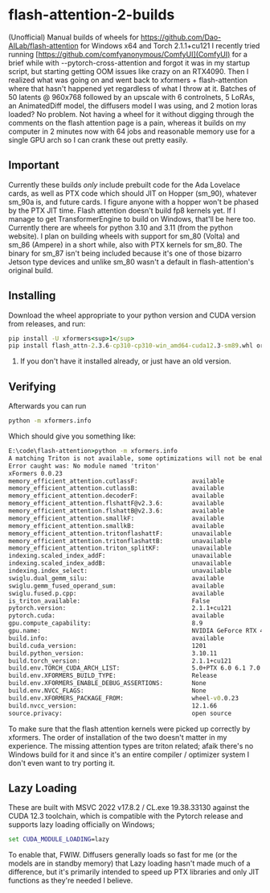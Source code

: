 # flash-attention-2-builds
(Unofficial) Manual builds of wheels for https://github.com/Dao-AILab/flash-attention for Windows x64 and Torch 2.1.1+cu121
I recently tried running [https://github.com/comfyanonymous/ComfyUI](ComfyUI) for a brief while with --pytorch-cross-attention and forgot it was in my startup script, but starting getting OOM issues like crazy on an RTX4090.  Then I realized what was going on and went back to xformers + flash-attention where that hasn't happened yet regardless of what I throw at it.  Batches of 50 latents @ 960x768 followed by an upscale with 6 controlnets, 5 LoRAs, an AnimatedDiff model, the diffusers model I was using, and 2 motion loras loaded?  No problem.
Not having a wheel for it without digging through the comments on the flash attention page is a pain, whereas it builds on my computer in 2 minutes now with 64 jobs and reasonable memory use for a single GPU arch so I can crank these out pretty easily.  

## Important
Currently these builds _only_ include prebuilt code for the Ada Lovelace cards, as well as PTX code which should JIT on Hopper (sm_90), whatever sm_90a is, and future cards.  I figure anyone with a hopper won't be phased by the PTX JIT time.   Flash attention doesn't build fp8 kernels yet.  If I manage to get TransformerEngine to build on Windows, that'll be here too.  Currently there are wheels for python 3.10 and 3.11 (from the python website).  I plan on building wheels with support for sm_80 (Volta) and sm_86 (Ampere) in a short while, also with PTX kernels for sm_80.  The binary for sm_87 isn't being included because it's one of those bizarro Jetson type devices and unlike sm_80 wasn't a default in flash-attention's original build.

## Installing 
Download the wheel appropriate to your python version and CUDA version from releases, and run:
```cmd
pip install -U xformers<sup>1</sup>
pip install flash_attn-2.3.6-cp310-cp310-win_amd64-cuda12.3-sm89.whl or flash_attn-2.3.6-cp311-cp311-win_amd64-cuda12.3-sm89.whl
```
1. If you don't have it installed already, or just have an old version.  

## Verifying
Afterwards you can run 
```cmd
python -m xformers.info
```
Which should give you something like:
```cmd
E:\code\flash-attention>python -m xformers.info
A matching Triton is not available, some optimizations will not be enabled.
Error caught was: No module named 'triton'
xFormers 0.0.23
memory_efficient_attention.cutlassF:               available
memory_efficient_attention.cutlassB:               available
memory_efficient_attention.decoderF:               available
memory_efficient_attention.flshattF@v2.3.6:        available
memory_efficient_attention.flshattB@v2.3.6:        available
memory_efficient_attention.smallkF:                available
memory_efficient_attention.smallkB:                available
memory_efficient_attention.tritonflashattF:        unavailable
memory_efficient_attention.tritonflashattB:        unavailable
memory_efficient_attention.triton_splitKF:         unavailable
indexing.scaled_index_addF:                        unavailable
indexing.scaled_index_addB:                        unavailable
indexing.index_select:                             unavailable
swiglu.dual_gemm_silu:                             available
swiglu.gemm_fused_operand_sum:                     available
swiglu.fused.p.cpp:                                available
is_triton_available:                               False
pytorch.version:                                   2.1.1+cu121
pytorch.cuda:                                      available
gpu.compute_capability:                            8.9
gpu.name:                                          NVIDIA GeForce RTX 4090
build.info:                                        available
build.cuda_version:                                1201
build.python_version:                              3.10.11
build.torch_version:                               2.1.1+cu121
build.env.TORCH_CUDA_ARCH_LIST:                    5.0+PTX 6.0 6.1 7.0 7.5 8.0+PTX 9.0
build.env.XFORMERS_BUILD_TYPE:                     Release
build.env.XFORMERS_ENABLE_DEBUG_ASSERTIONS:        None
build.env.NVCC_FLAGS:                              None
build.env.XFORMERS_PACKAGE_FROM:                   wheel-v0.0.23
build.nvcc_version:                                12.1.66
source.privacy:                                    open source
```

To make sure that the flash attention kernels were picked up correctly by xformers.  The order of installation of the two doesn't matter in my experience.   The missing attention types are triton related;  afaik there's no Windows build for it and since it's an entire compiler / optimizer system I don't even want to try porting it.  

## Lazy Loading
These are built with MSVC 2022 v17.8.2 / CL.exe 19.38.33130 against the CUDA 12.3 toolchain, which is compatible with the Pytorch release and supports lazy loading officially on Windows;  
```cmd
set CUDA_MODULE_LOADING=lazy
```
To enable that, FWIW.  Diffusers generally loads so fast for me (or the models are in standby memory) that Lazy loading hasn't made much of a difference, but it's primarily intended to speed up PTX libraries and only JIT functions as they're needed I believe.  
